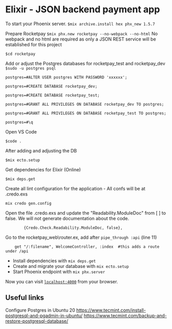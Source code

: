 # Elixir - JSON backend payment app

To start your Phoenix server.
`$mix archive.install hex phx_new 1.5.7`

Prepare Rocketpay
`$mix phx.new rocketpay --no-webpack --no-html`
No webpack and no html are required as only a JSON REST service will be established for this project

`$cd rocketpay`

Add or adjust the Postgres databases for rocketpay_test and rocketpay_dev
`$sudo -u postgres psql`

`postgres=#ALTER USER postgres WITH PASSWORD 'xxxxxx';`

`postgres=#CREATE DATABASE rocketpay_dev;`

`postgres=#CREATE DATABASE rocketpay_test;`

`postgres=#GRANT ALL PRIVILEGES ON DATABASE rocketpay_dev TO postgres;`

`postgres=#GRANT ALL PRIVILEGES ON DATABASE rocketpay_test TO postgres;`

`postgres=#\q`

Open VS Code

`$code .`

After adding and adjusting the DB

`$mix ecto.setup`

Get dependencies for Elixir (Online)

`$mix deps.get`

Create all lint configuration for the application - All confs will be at .credo.exs

`mix credo gen.config`

Open the file .credo.exs and update the "Readability.ModuleDoc" from [ ] to false. We will not generate documentation about the code.

`        {Credo.Check.Readability.ModuleDoc, false},`

Go to the rocketpay_web\router.ex, add after  `pipe_through :api` (line 11)

`    get "/:filename", WelcomeController, :index  #this adds a route under /api`







  * Install dependencies with `mix deps.get`
  * Create and migrate your database with `mix ecto.setup`
  * Start Phoenix endpoint with `mix phx.server`



Now you can visit [`localhost:4000`](http://localhost:4000) from your browser.

## Useful links

Configure Postgres in Ubuntu 20
https://www.tecmint.com/install-postgresql-and-pgadmin-in-ubuntu/
https://www.tecmint.com/backup-and-restore-postgresql-database/


